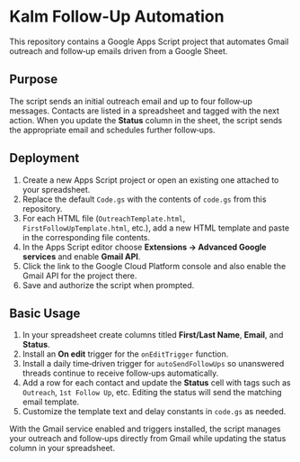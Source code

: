 # Kalm Follow-Up Automation

This repository contains a Google Apps Script project that automates Gmail outreach and follow‑up emails driven from a Google Sheet.

## Purpose

The script sends an initial outreach email and up to four follow‑up messages. Contacts are listed in a spreadsheet and tagged with the next action. When you update the **Status** column in the sheet, the script sends the appropriate email and schedules further follow‑ups.

## Deployment

1. Create a new Apps Script project or open an existing one attached to your spreadsheet.
2. Replace the default `Code.gs` with the contents of `code.gs` from this repository.
3. For each HTML file (`OutreachTemplate.html`, `FirstFollowUpTemplate.html`, etc.), add a new HTML template and paste in the corresponding file contents.
4. In the Apps Script editor choose **Extensions → Advanced Google services** and enable **Gmail API**.
5. Click the link to the Google Cloud Platform console and also enable the Gmail API for the project there.
6. Save and authorize the script when prompted.

## Basic Usage

1. In your spreadsheet create columns titled **First/Last Name**, **Email**, and **Status**.
2. Install an **On edit** trigger for the `onEditTrigger` function.
3. Install a daily time‑driven trigger for `autoSendFollowUps` so unanswered threads continue to receive follow‑ups automatically.
4. Add a row for each contact and update the **Status** cell with tags such as `Outreach`, `1st Follow Up`, etc. Editing the status will send the matching email template.
5. Customize the template text and delay constants in `code.gs` as needed.

With the Gmail service enabled and triggers installed, the script manages your outreach and follow‑ups directly from Gmail while updating the status column in your spreadsheet.
